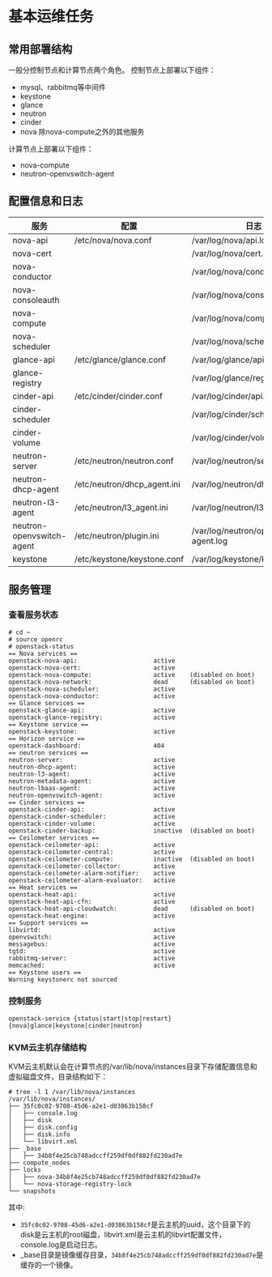 # 基本运维任务

## 常用部署结构

一般分控制节点和计算节点两个角色。
控制节点上部署以下组件：

- mysql、rabbitmq等中间件
- keystone
- glance
- neutron
- cinder
- nova 除nova-compute之外的其他服务

计算节点上部署以下组件：

- nova-compute
- neutron-openvswitch-agent

## 配置信息和日志

服务|配置|日志
----|----|----
nova-api|/etc/nova/nova.conf|/var/log/nova/api.log
nova-cert||/var/log/nova/cert.log
nova-conductor||/var/log/nova/conductor.log
nova-consoleauth||/var/log/nova/consoleauth.log
nova-compute||/var/log/nova/compute.log
nova-scheduler||/var/log/nova/scheduler.log
glance-api|/etc/glance/glance.conf|/var/log/glance/api.log
glance-registry||/var/log/glance/registry.log
cinder-api|/etc/cinder/cinder.conf|/var/log/cinder/api.log
cinder-scheduler||/var/log/cinder/scheduler.log
cinder-volume||/var/log/cinder/volume.log
neutron-server|/etc/neutron/neutron.conf|/var/log/neutron/server.log
neutron-dhcp-agent|/etc/neutron/dhcp_agent.ini|/var/log/neutron/dhcp_agent.log
neutron-l3-agent|/etc/neutron/l3_agent.ini|/var/log/neutron/l3_agent.log
neutron-openvswitch-agent|/etc/neutron/plugin.ini|/var/log/neutron/openvswitch-agent.log
keystone|/etc/keystone/keystone.conf|/var/log/keystone/keystone.log

## 服务管理

### 查看服务状态

```
# cd ~
# source openrc
# openstack-status 
== Nova services ==
openstack-nova-api:                     active
openstack-nova-cert:                    active
openstack-nova-compute:                 active    (disabled on boot)
openstack-nova-network:                 dead      (disabled on boot)
openstack-nova-scheduler:               active
openstack-nova-conductor:               active
== Glance services ==
openstack-glance-api:                   active
openstack-glance-registry:              active
== Keystone service ==
openstack-keystone:                     active
== Horizon service ==
openstack-dashboard:                    404
== neutron services ==
neutron-server:                         active
neutron-dhcp-agent:                     active
neutron-l3-agent:                       active
neutron-metadata-agent:                 active
neutron-lbaas-agent:                    active
neutron-openvswitch-agent:              active
== Cinder services ==
openstack-cinder-api:                   active
openstack-cinder-scheduler:             active
openstack-cinder-volume:                active
openstack-cinder-backup:                inactive  (disabled on boot)
== Ceilometer services ==
openstack-ceilometer-api:               active
openstack-ceilometer-central:           active
openstack-ceilometer-compute:           inactive  (disabled on boot)
openstack-ceilometer-collector:         active
openstack-ceilometer-alarm-notifier:    active
openstack-ceilometer-alarm-evaluator:   active
== Heat services ==
openstack-heat-api:                     active
openstack-heat-api-cfn:                 active
openstack-heat-api-cloudwatch:          dead      (disabled on boot)
openstack-heat-engine:                  active
== Support services ==
libvirtd:                               active
openvswitch:                            active
messagebus:                             active
tgtd:                                   active
rabbitmq-server:                        active
memcached:                              active
== Keystone users ==
Warning keystonerc not sourced
```

### 控制服务

`openstack-service {status|start|stop|restart} {nova|glance|keystone|cinder|neutron}`

### KVM云主机存储结构

KVM云主机默认会在计算节点的/var/lib/nova/instances目录下存储配置信息和虚拟磁盘文件，目录结构如下：

```
# tree -l 1 /var/lib/nova/instances
/var/lib/nova/instances/
├── 35fc0c02-9708-45d6-a2e1-d03863b158cf
│   ├── console.log
│   ├── disk
│   ├── disk.config
│   ├── disk.info
│   └── libvirt.xml
├── _base
│   ├── 34b8f4e25cb748adccff259df0df882fd230ad7e
├── compute_nodes
├── locks
│   ├── nova-34b8f4e25cb748adccff259df0df882fd230ad7e
│   └── nova-storage-registry-lock
└── snapshots
```

其中:

- `35fc0c02-9708-45d6-a2e1-d03863b158cf`是云主机的uuid，这个目录下的disk是云主机的root磁盘，libvirt.xml是云主机的libvirt配置文件，console.log是启动日志。
- _base目录是镜像缓存目录，`34b8f4e25cb748adccff259df0df882fd230ad7e`是缓存的一个镜像。
